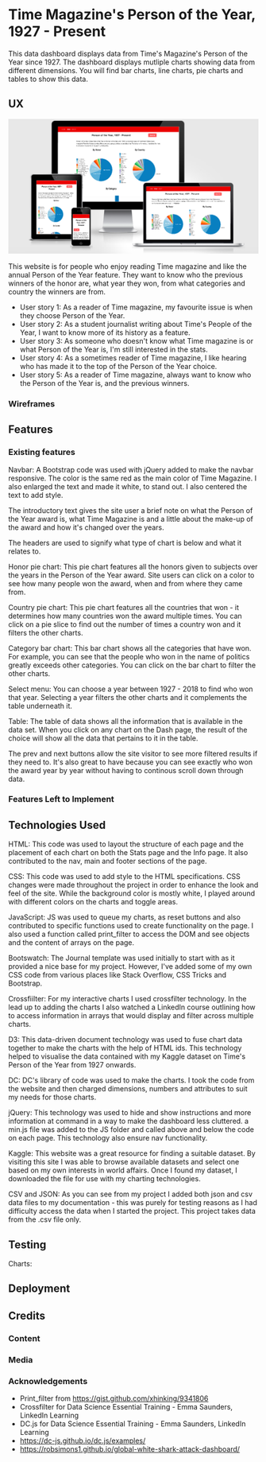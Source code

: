 # Time Magazine's Person of the Year, 1927 - Present

This data dashboard displays data from Time's Magazine's Person of the Year since 1927. 
The dashboard displays mutliple charts showing data from different dimensions.
You will find bar charts, line charts, pie charts and tables to show this data.

## UX

![responsiveness.png](/images/responsiveness.png)

This website is for people who enjoy reading Time magazine and like the annual Person of the Year feature.
They want to know who the previous winners of the honor are, what year they won, from what categories and
country the winners are from.

* User story 1: As a reader of Time magazine, my favourite issue is when they choose Person of the Year. 
* User story 2: As a student journalist writing about Time's People of the Year, I want to know more of its history as a feature.
* User story 3: As someone who doesn't know what Time magazine is or what Person of the Year is, I'm still interested in the stats.
* User story 4: As a sometimes reader of Time magazine, I like hearing who has made it to the top of the Person of the Year choice.
* User story 5: As a reader of Time magazine, always want to know who the Person of the Year is, and the previous winners.

### Wireframes

## Features

### Existing features

Navbar: A Bootstrap code was used with jQuery added to make the navbar responsive. The color is the same red as the main color
of Time Magazine. I also enlarged the text and made it white, to stand out. I also centered the text to add style.

The introductory text gives the site user a brief note on what the Person of the Year award is, what Time Magazine is and a little about
the make-up of the award and how it's changed over the years.

The headers are used to signify what type of chart is below and what it relates to.

Honor pie chart: This pie chart features all the honors given to subjects over the years in the Person of the Year award. Site users
can click on a color to see how many people won the award, when and from where they came from.

Country pie chart: This pie chart features all the countries that won - it determines how many countries won the award multiple times.
You can click on a pie slice to find out the number of times a country won and it filters the other charts.

Category bar chart: This bar chart shows all the categories that have won. For example, you can see that the people who won in the name
of politics greatly exceeds other categories. You can click on the bar chart to filter the other charts.

Select menu: You can choose a year between 1927 - 2018 to find who won that year. Selecting a year filters the other charts and it 
complements the table underneath it.

Table: The table of data shows all the information that is available in the data set. When you click on any chart on the Dash page,
the result of the choice will show all the data that pertains to it in the table.

The prev and next buttons allow the site visitor to see more filtered results if they need to. It's also great to have because you can see 
exactly who won the award year by year without having to continous scroll down through data.

### Features Left to Implement

## Technologies Used

HTML: This code was used to layout the structure of each page and the placement of each chart on both the Stats page and the Info page. It
also contributed to the nav, main and footer sections of the page.

CSS: This code was used to add style to the HTML specifications. CSS changes were made throughout the project in order to enhance the look 
and feel of the site. While the background color is mostly white, I played around with different colors on the charts and toggle areas.

JavaScript: JS was used to queue my charts, as reset buttons and also contributed to specific functions used to create functionality on the page.
I also used a function called print_filter to access the DOM and see objects and the content of arrays on the page.

Bootswatch: The Journal template was used initially to start with as it provided a nice base for my project. However, I've added some of
my own CSS code from various places like Stack Overflow, CSS Tricks and Bootstrap.

Crossfiilter: For my interactive charts I used crossfilter technology. In the lead up to adding the charts I also watched a LinkedIn course
outlining how to access information in arrays that would display and filter across multiple charts.

D3: This data-driven document technology was used to fuse chart data together to make the charts with the help of HTML ids. This technology 
helped to visualise the data contained with my Kaggle dataset on Time's Person of the Year from 1927 onwards.

DC: DC's library of code was used to make the charts. I took the code from the website and then charged dimensions, numbers and 
attributes to suit my needs for those charts.

jQuery: This technology was used to hide and show instructions and more information at command in a way to make the dashboard less cluttered.
a min.js file was added to the JS folder and called above and below the code on each page. This technology also ensure nav functionality.

Kaggle: This website was a great resource for finding a suitable dataset. By visiting this site I was able to browse available datasets and 
select one based on my own interests in world affairs. Once I found my dataset, I downloaded the file for use with my charting technologies.

CSV and JSON: As you can see from my project I added both json and csv data files to my documentation - this was purely for testing reasons 
as I had difficulty access the data when I started the project. This project takes data from the .csv file only.

## Testing

Charts: 

## Deployment

## Credits

### Content

### Media

### Acknowledgements

* Print_filter from https://gist.github.com/xhinking/9341806
* Crossfilter for Data Science Essential Training - Emma Saunders, LinkedIn Learning
* DC.js for Data Science Essential Training - Emma Saunders, LinkedIn Learning
* https://dc-js.github.io/dc.js/examples/
* https://robsimons1.github.io/global-white-shark-attack-dashboard/

